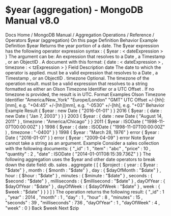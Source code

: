 # $year (aggregation) - MongoDB Manual v8.0


Docs Home / MongoDB Manual / Aggregation Operations / Reference / Operators $year (aggregation) On this page Definition Behavior Example Definition $year Returns the year portion of a date. The $year expression has the following operator expression syntax : { $year : < dateExpression > } The argument can be: An expression that resolves to a Date , a Timestamp , or an ObjectID . A document with this format: { date : < dateExpression > , timezone : < tzExpression > } Field Description date The date to which the operator is applied. <dateExpression> must be a valid expression that resolves to a Date , a Timestamp ,
or an ObjectID . timezone Optional. The timezone of the operation result. <tzExpression> must be a valid expression that resolves to a string formatted as either
an Olson Timezone Identifier or a UTC Offset .
If no timezone is provided, the result is in UTC. Format Examples Olson Timezone Identifier "America/New_York" "Europe/London" "GMT" UTC Offset +/-[hh]:[mm], e.g. "+04:45" +/-[hh][mm], e.g. "-0530" +/-[hh], e.g. "+03" Behavior Example Result { $year : new Date ( "2016-01-01" ) } 2016 { $year : { date : new Date ( "Jan 7, 2003" ) } } 2003 { $year : { date : new Date ( "August 14, 2011" ) , timezone : "America/Chicago" } } 2011 { $year : ISODate ( "1998-11-07T00:00:00Z" ) } 1998 { $year : { date : ISODate ( "1998-11-07T00:00:00Z" ) , timezone : "-0400" } } 1998 { $year : "March 28, 1976" } error { $year : Date ( "2016-01-01" ) } error { $year : "2009-04-09" } error Note $year cannot take a string as an argument. Example Consider a sales collection with the following documents: { "_id" : 1 , "item" : "abc" , "price" : 10 , "quantity" : 2 , "date" : ISODate ( "2014-01-01T08:15:39.736Z" ) } The following aggregation uses the $year and other
date operators to break down the date field: db. sales . aggregate ( [ { $project : { year : { $year : "$date" } , month : { $month : "$date" } , day : { $dayOfMonth : "$date" } , hour : { $hour : "$date" } , minutes : { $minute : "$date" } , seconds : { $second : "$date" } , milliseconds : { $millisecond : "$date" } , dayOfYear : { $dayOfYear : "$date" } , dayOfWeek : { $dayOfWeek : "$date" } , week : { $week : "$date" } } } ] ) The operation returns the following result: { "_id" : 1 , "year" : 2014 , "month" : 1 , "day" : 1 , "hour" : 8 , "minutes" : 15 , "seconds" : 39 , "milliseconds" : 736 , "dayOfYear" : 1 , "dayOfWeek" : 4 , "week" : 0 } Back $week Next $zip
